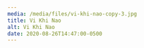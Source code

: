 ```yaml
---
media: /media/files/vi-khi-nao-copy-3.jpg
title: Vi Khi Nao
alt: Vi Khi Nao
date: 2020-08-26T14:47:00-0500
---
```


